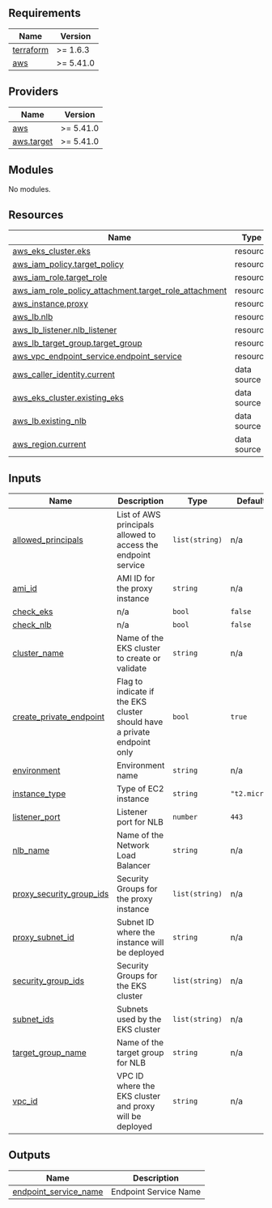 ## Requirements

| Name | Version |
|------|---------|
| <a name="requirement_terraform"></a> [terraform](#requirement\_terraform) | >= 1.6.3 |
| <a name="requirement_aws"></a> [aws](#requirement\_aws) | >= 5.41.0 |

## Providers

| Name | Version |
|------|---------|
| <a name="provider_aws"></a> [aws](#provider\_aws) | >= 5.41.0 |
| <a name="provider_aws.target"></a> [aws.target](#provider\_aws.target) | >= 5.41.0 |

## Modules

No modules.

## Resources

| Name | Type |
|------|------|
| [aws_eks_cluster.eks](https://registry.terraform.io/providers/hashicorp/aws/latest/docs/resources/eks_cluster) | resource |
| [aws_iam_policy.target_policy](https://registry.terraform.io/providers/hashicorp/aws/latest/docs/resources/iam_policy) | resource |
| [aws_iam_role.target_role](https://registry.terraform.io/providers/hashicorp/aws/latest/docs/resources/iam_role) | resource |
| [aws_iam_role_policy_attachment.target_role_attachment](https://registry.terraform.io/providers/hashicorp/aws/latest/docs/resources/iam_role_policy_attachment) | resource |
| [aws_instance.proxy](https://registry.terraform.io/providers/hashicorp/aws/latest/docs/resources/instance) | resource |
| [aws_lb.nlb](https://registry.terraform.io/providers/hashicorp/aws/latest/docs/resources/lb) | resource |
| [aws_lb_listener.nlb_listener](https://registry.terraform.io/providers/hashicorp/aws/latest/docs/resources/lb_listener) | resource |
| [aws_lb_target_group.target_group](https://registry.terraform.io/providers/hashicorp/aws/latest/docs/resources/lb_target_group) | resource |
| [aws_vpc_endpoint_service.endpoint_service](https://registry.terraform.io/providers/hashicorp/aws/latest/docs/resources/vpc_endpoint_service) | resource |
| [aws_caller_identity.current](https://registry.terraform.io/providers/hashicorp/aws/latest/docs/data-sources/caller_identity) | data source |
| [aws_eks_cluster.existing_eks](https://registry.terraform.io/providers/hashicorp/aws/latest/docs/data-sources/eks_cluster) | data source |
| [aws_lb.existing_nlb](https://registry.terraform.io/providers/hashicorp/aws/latest/docs/data-sources/lb) | data source |
| [aws_region.current](https://registry.terraform.io/providers/hashicorp/aws/latest/docs/data-sources/region) | data source |

## Inputs

| Name | Description | Type | Default | Required |
|------|-------------|------|---------|:--------:|
| <a name="input_allowed_principals"></a> [allowed\_principals](#input\_allowed\_principals) | List of AWS principals allowed to access the endpoint service | `list(string)` | n/a | yes |
| <a name="input_ami_id"></a> [ami\_id](#input\_ami\_id) | AMI ID for the proxy instance | `string` | n/a | yes |
| <a name="input_check_eks"></a> [check\_eks](#input\_check\_eks) | n/a | `bool` | `false` | no |
| <a name="input_check_nlb"></a> [check\_nlb](#input\_check\_nlb) | n/a | `bool` | `false` | no |
| <a name="input_cluster_name"></a> [cluster\_name](#input\_cluster\_name) | Name of the EKS cluster to create or validate | `string` | n/a | yes |
| <a name="input_create_private_endpoint"></a> [create\_private\_endpoint](#input\_create\_private\_endpoint) | Flag to indicate if the EKS cluster should have a private endpoint only | `bool` | `true` | no |
| <a name="input_environment"></a> [environment](#input\_environment) | Environment name | `string` | n/a | yes |
| <a name="input_instance_type"></a> [instance\_type](#input\_instance\_type) | Type of EC2 instance | `string` | `"t2.micro"` | no |
| <a name="input_listener_port"></a> [listener\_port](#input\_listener\_port) | Listener port for NLB | `number` | `443` | no |
| <a name="input_nlb_name"></a> [nlb\_name](#input\_nlb\_name) | Name of the Network Load Balancer | `string` | n/a | yes |
| <a name="input_proxy_security_group_ids"></a> [proxy\_security\_group\_ids](#input\_proxy\_security\_group\_ids) | Security Groups for the proxy instance | `list(string)` | n/a | yes |
| <a name="input_proxy_subnet_id"></a> [proxy\_subnet\_id](#input\_proxy\_subnet\_id) | Subnet ID where the instance will be deployed | `string` | n/a | yes |
| <a name="input_security_group_ids"></a> [security\_group\_ids](#input\_security\_group\_ids) | Security Groups for the EKS cluster | `list(string)` | n/a | yes |
| <a name="input_subnet_ids"></a> [subnet\_ids](#input\_subnet\_ids) | Subnets used by the EKS cluster | `list(string)` | n/a | yes |
| <a name="input_target_group_name"></a> [target\_group\_name](#input\_target\_group\_name) | Name of the target group for NLB | `string` | n/a | yes |
| <a name="input_vpc_id"></a> [vpc\_id](#input\_vpc\_id) | VPC ID where the EKS cluster and proxy will be deployed | `string` | n/a | yes |

## Outputs

| Name | Description |
|------|-------------|
| <a name="output_endpoint_service_name"></a> [endpoint\_service\_name](#output\_endpoint\_service\_name) | Endpoint Service Name |

